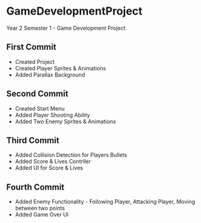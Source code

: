 # GameDevelopmentProject
Year 2 Semester 1 - Game Development Project


## First Commit
- Created Project
- Created Player Sprites & Animations
- Added Parallax Background

## Second Commit
- Created Start Menu
- Added Player Shooting Ability
- Added Two Enemy Sprites & Animations

## Third Commit
- Added Collision Detection for Players Bullets
- Added Score & Lives Contrller
- Added UI for Score & Lives

## Fourth Commit
- Added Enemy Functionality - Following Player, Attacking Player, Moving between two points
- Added Game Over UI
